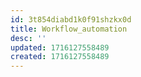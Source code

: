 ```yaml
---
id: 3t854diabd1k0f91shzkx0d
title: Workflow_automation
desc: ''
updated: 1716127558489
created: 1716127558489
---
```

